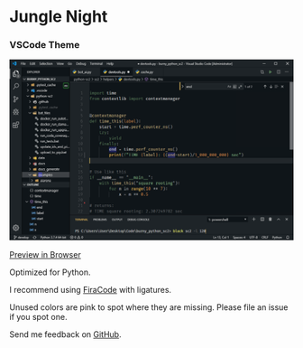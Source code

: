# Jungle Night
### VSCode Theme

![Screenshot](https://raw.githubusercontent.com/tweakimp/jungle-night/master/theme.png "Screenshot")

[Preview in Browser](https://vscode.dev/theme/tweakimp.jungle-night)

Optimized for Python.

I recommend using [FiraCode](https://github.com/tonsky/FiraCode) with ligatures.

Unused colors are pink to spot where they are missing. Please file an issue if you spot one.

Send me feedback on [GitHub](https://github.com/tweakimp/jungle-night).